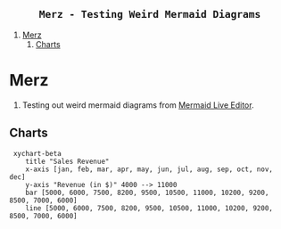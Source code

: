 <h2 align="center"><code> Merz - Testing Weird Mermaid Diagrams </code></h2>

1. [Merz](#merz)
   1. [Charts](#charts)


# Merz

1. Testing out weird mermaid diagrams from [Mermaid Live Editor](https://mermaid.live/).

## Charts 

```mermaid 
 xychart-beta
    title "Sales Revenue"
    x-axis [jan, feb, mar, apr, may, jun, jul, aug, sep, oct, nov, dec]
    y-axis "Revenue (in $)" 4000 --> 11000
    bar [5000, 6000, 7500, 8200, 9500, 10500, 11000, 10200, 9200, 8500, 7000, 6000]
    line [5000, 6000, 7500, 8200, 9500, 10500, 11000, 10200, 9200, 8500, 7000, 6000]
```